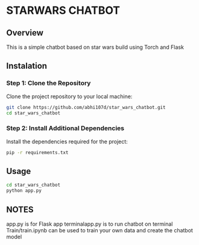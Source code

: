 # STARWARS CHATBOT 

## Overview
This is a simple chatbot based on star wars build using Torch and Flask


## Instalation

### Step 1: Clone the Repository
Clone the project repository to your local machine:
```bash
git clone https://github.com/abhi107d/star_wars_chatbot.git
cd star_wars_chatbot
```

### Step 2: Install Additional Dependencies
Install the dependencies required for the project:
```bash
pip -r requirements.txt
```

## Usage
```bash
cd star_wars_chatbot
python app.py 
```

## NOTES
app.py is for Flask app
terminalapp.py is to run chatbot on terminal
Train/train.ipynb can be used to train your own data and create the chatbot model
